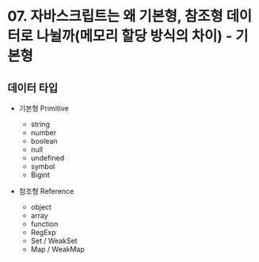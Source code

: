 # 07. 자바스크립트는 왜 기본형, 참조형 데이터로 나뉠까(메모리 할당 방식의 차이) - 기본형

## 데이터 타입

- 기본형 Primitive

  - string
  - number
  - boolean
  - null
  - undefined
  - symbol
  - Bigint

- 참조형 Reference
  - object
  - array
  - function
  - RegExp
  - Set / WeakSet
  - Map / WeakMap

